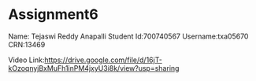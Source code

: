 # Assignment6
Name: Tejaswi Reddy Anapalli
Student Id:700740567
Username:txa05670
CRN:13469

Video Link:https://drive.google.com/file/d/16jT-kOzoqnyjBxMuFh1inPM4jxyU3i8k/view?usp=sharing
